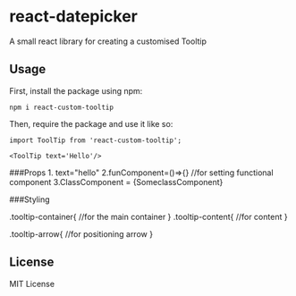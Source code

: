 # react-datepicker

A small react library for creating a customised Tooltip

## Usage

First, install the package using npm:

    npm i react-custom-tooltip

Then, require the package and use it like so:

    import ToolTip from 'react-custom-tooltip';

    <ToolTip text='Hello'/>

###Props
    1. text="hello"
    2.funComponent=()=>{} //for setting functional component
    3.ClassComponent = {SomeclassComponent}

###Styling

   .tooltip-container{
       //for the main container
   }
   .tooltip-content{
       //for content 
   }

   .tooltip-arrow{
       //for positioning arrow
   }

## License

MIT License
